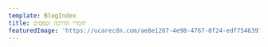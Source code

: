 ```yaml
---
template: BlogIndex
title: חומרי הדרכה וטפסים
featuredImage: 'https://ucarecdn.com/ae8e1287-4e98-4767-8f24-edf75463975b/'
---
```


